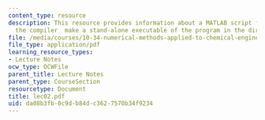 ```yaml
---
content_type: resource
description: This resource provides information about a MATLAB script file tat calls
  the compiler  make a stand-alone executable of the program in the directory.
file: /media/courses/10-34-numerical-methods-applied-to-chemical-engineering-fall-2005/da08b3fb0c9db84dc3627570b34f9234_lec02.pdf
file_type: application/pdf
learning_resource_types:
- Lecture Notes
ocw_type: OCWFile
parent_title: Lecture Notes
parent_type: CourseSection
resourcetype: Document
title: lec02.pdf
uid: da08b3fb-0c9d-b84d-c362-7570b34f9234
---
```

